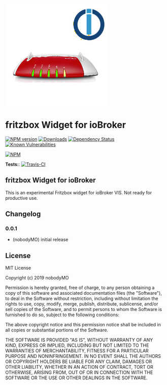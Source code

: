 ![Logo](admin/fritzboxWidget.png)
# fritzbox Widget for ioBroker

[![NPM version](http://img.shields.io/npm/v/iobroker.fritzboxWidget.svg)](https://www.npmjs.com/package/iobroker.vis-treeview)
[![Downloads](https://img.shields.io/npm/dm/iobroker.fritzboxWidget.svg)](https://www.npmjs.com/package/iobroker.vis-treeview)
[![Dependency Status](https://img.shields.io/david/nobodyMO/iobroker.vis-treeview.svg)](https://david-dm.org/nobodyMO/iobroker.vis-treeview)
[![Known Vulnerabilities](https://snyk.io/test/github/nobodyMO/ioBroker.vis-treeview/badge.svg)](https://snyk.io/test/github/nobodyMO/ioBroker.vis-treeview)

[![NPM](https://nodei.co/npm/iobroker.vis-treeview.png?downloads=true)](https://nodei.co/npm/iobroker.vis-treeview/)

**Tests:**: [![Travis-CI](http://img.shields.io/travis/nobodyMO/ioBroker.vis-treeview/master.svg)](https://travis-ci.org/nobodyMO/ioBroker.vis-treeview)

## fritzbox Widget for ioBroker

This is an experimental Fritzbox widget for ioBroker VIS. Not ready for productive use.

## Changelog

### 0.0.1
* (nobodyMO) initial release

## License
MIT License

Copyright (c) 2019 nobodyMO

Permission is hereby granted, free of charge, to any person obtaining a copy
of this software and associated documentation files (the "Software"), to deal
in the Software without restriction, including without limitation the rights
to use, copy, modify, merge, publish, distribute, sublicense, and/or sell
copies of the Software, and to permit persons to whom the Software is
furnished to do so, subject to the following conditions:

The above copyright notice and this permission notice shall be included in all
copies or substantial portions of the Software.

THE SOFTWARE IS PROVIDED "AS IS", WITHOUT WARRANTY OF ANY KIND, EXPRESS OR
IMPLIED, INCLUDING BUT NOT LIMITED TO THE WARRANTIES OF MERCHANTABILITY,
FITNESS FOR A PARTICULAR PURPOSE AND NONINFRINGEMENT. IN NO EVENT SHALL THE
AUTHORS OR COPYRIGHT HOLDERS BE LIABLE FOR ANY CLAIM, DAMAGES OR OTHER
LIABILITY, WHETHER IN AN ACTION OF CONTRACT, TORT OR OTHERWISE, ARISING FROM,
OUT OF OR IN CONNECTION WITH THE SOFTWARE OR THE USE OR OTHER DEALINGS IN THE
SOFTWARE.
